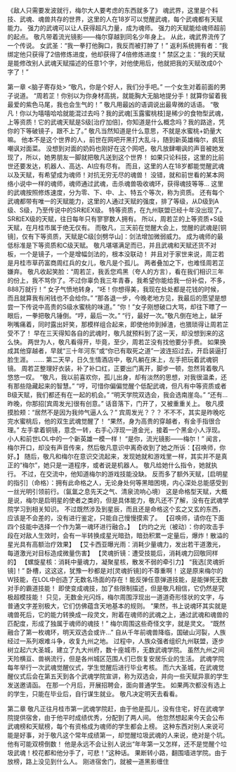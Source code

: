 《敌人只需要发波就行，梅尔大人要考虑的东西就多了》
	魂武界，这里是个科技、武魂、魂兽共存的世界，这里的人在18岁可以觉醒武魂，每个武魂都有天赋能力。
	强力的武魂可以让人获得超凡力量，成为魂师。
	强力的天赋能给魂师超前的起点。
	敬凡带着流光镜影——梅尔穿越到同名少年身上。
	从此，魂武界流传了一个传说。
	女武圣：“我一拳打他胸口，我反而被打肿了！”
	返利系统拥有者：“我绑定他只获得了2倍修炼进度，他却获得了4倍修炼进度！”
	禁区之主：“我的天赋是能修改别人武魂天赋描述的任意1个字，对他使用后，他就把我的天赋改成0个字了！”

第一章 
	<脑子寄存处>
	“敬凡，你是个好人，我们分手吧。”
	一个女生对着前面的男子说道。
	“周若芷！你别以为你身材高挑，就能胸大无脑地提分手！就算你留着我最爱的紫色马尾，我也会生气的！”
	敬凡用最凶的语调说出最卑微的话语。
	“敬凡！你以为嘻嘻哈哈就能混过去吗？我的武魂[玉露蜜桃枝]是稀少的食物型武魂，上等资质！它的武魂天赋是S级[治疗加倍]，你知道是什么概念吗？我的路途，凭你的下等破镜子，跟不上了。”
	敬凡当然知道是什么意思，不就是水蜜桃+奶量大嘛。
	他本不是这个世界的人，前世在网吧开黑打大乱斗，随到新英雄梅尔，疯狂嘲讽对面菜。
	没想到对面的奶妈也刚好在这个网吧，敬凡放肆嘲讽的声音被她发现了，所以，她男朋友一脚就把敬凡送到这个世界！
	如果只论科技，这里的比前世还要发达，机器人、高达、AI应有尽有。
	而且，这里的人在18岁都能觉醒武魂以及天赋，有希望成为魂师！对抗无穷无尽的魂兽！
	没错，就和前世看的某本网络小说中一样的魂师，魂师通过武魂，击杀魂兽吸收魂环，获得魂技等等...
	这里的武魂按照修炼速度，分为零、下、中、上、特五个等次，称为资质。
	还有每个武魂都带有唯一的天赋能力，这里的人通过天赋的强度，排了等级，从D级到A级、S级，乃至传说中的SR和EX级。
	特等资质，在九州联盟已经十年没出现了。SR和EX级的天赋，往日每年只有寥寥数人拥有。
	所以，周若芷的上等资质+S级天赋，在月桂市属于绝无仅有。
	而敬凡，三天前在觉醒大会上，觉醒的武魂是[铜镜]，仅有下等资质，天赋是C级[剑劈华山]：剑法增加微弱威力。
	成为魂师的最低标准是下等资质和C级天赋。
	敬凡堪堪满足而已，并且武魂和天赋还货不对板，一个是镜子，一个是增幅剑法的，根本没联动！
	并且对于家世来说，周芷若是月桂市草药富商周红兵的女儿，敬凡是个孤儿。
	两者叠加之下，也难怪周若芷嫌弃。
	敬凡收起笑脸：“周若芷，我丢您鸡黑（夸人的方言），看在我们相识三年的份上，我不骂你了。不过你辜负我三年青春，我希望你能给我一份补偿，不多，888万就行！”
	女子气愤地转身，“呸！你想得美，我现在处处都是花钱的时候，而且就算我有闲钱也不会给你。”
	“那各退一步，今晚老地方见，我最后的愿望是想尝一下传说中高贵的S级水蜜桃的味道。”
	“你！”女子刚想破口大骂，却往下瞟了一眼后，一拳把敬凡锤倒。“哼，最后一次。”
	“行，最好一次。”敬凡倒在地上，龇牙咧嘴痛着，同时露出奸笑，那模样组合起来，即使他帅到掉渣，也猥琐得让周若芷受不了！
	早在三天得知各自的武魂时，敬凡就预料到了这一天，却没想到来的这么快。
	两世为人，敬凡看得开，毕竟，至少，周若芷没有找他要分手费。
	如果换成其他穿越者，早就“三十年河东”或“你已有取死之道”一波连招过去，开启装逼打脸生涯。
	......
	第二天早，日久生情酒店中，敬凡躺在床上，左手把玩着武魂铜镜。
	周若芷整理好衣装，补了补口红，正要出门离开，脚步一顿，忽然背着敬凡悠悠一叹。
	“敬凡，我以前喜欢你，孤儿出身，却有淡然的思想，对我很温柔，还有那些隐藏起来的智慧。”
	“哼，可惜你偏偏觉醒个低配武魂，但凡有中等资质或者B级天赋，我们都还有在一起的机会。”
	“明天学院双选会，我会选南崖岛。”
	“还有...昨晚，你那招[宾周发光]很有创意。”
	话音落下，门开了，又被重重关上。
	敬凡摸摸脸颊：“居然不是因为我帅气逼人么？”
	宾周发光？？？
	不不不，其实是昨晚吃完水蜜桃后，他的双生武魂觉醒了！
	“果然，身为高贵的穿越者，有金手指很合理。”
	左手拿着铜镜，意念一转，右手心浮现一道金光，接着一个黑金小人浮现。
	小人和前世LOL中的一个新英雄一模一样！
	“是你，流光镜影——梅尔！”
	闻言，梅尔开口，却没有声音传来，然后敬凡意识中离奇收到了她之所诉：【召唤师，你好。】
	随后，敬凡和梅尔在意识交流起来，发现她就和游戏里一样，其实并不是真正的“梅尔”，她只是一道程序，或者说是机器人。
	敬凡给她什么指令，她就执行。
	不过，在交流中，他知道梅尔的游戏技能没缺。
	反而多了额外天赋，[启明星的指引]（命格）：拥有此命格之人，无论身处何等黑暗困境，内心深处总能感受到一丝光明引领前行。（氤氲之息先天之气、清泉流响心境）
	这是命格型天赋，大概是说，梅尔是启明星的使者之类的，但是具体能力，敬凡还不了解，没有在武魂学院学习到相关知识。
 不过既然涉及到星辰，而且还是命格这个玄之又玄的东西，应该是不会差的，没有进行鉴定，只能自己慢慢摸索了。
	【召唤师，请你在下面四个技能中选择一个作为第一魂环进行融合。】
	【灼灼之光（被动）：你的攻击手段在对敌人生效时，会有一半转换成星光暗劲，暗劲积累一定量后，爆炸！散溢的星光具有高额治疗效果】
	【艾卡西亚曝光雨：消耗少量魂力，发出若干道激光，每道激光对目标造成微量伤害】
	【灵魂折镜：遭受技能后，消耗魂力回敬同样的】
	【螺旋星核：消耗中量魂力，凝聚星核，散发不弱的牵引力】
	“我选[灵魂折镜]！”
	卧槽，这这这，犹豫一秒都是对[灵魂折镜]的不尊重啊！
	这是原来梅尔的W技能，在LOL中创造了无数名场面的存在！能反弹任意弹道技能，是能弹死无数对手的霸道技能！
	即使变成魂技，加了些限制描述，但是敬凡相信，它仍然是究极超模技能！
	只见，无数金光闪烁，梅尔周围浮现出一道道奇形怪状的文字，与普通文字差别极大，它们仿佛蕴含天地基本的规则。
	“果然，书上说魂环其实就是魂兽死后，它的能力转换成一段灵文，附着在魂师的武魂之上，通过武魂和魂兽的匹配度，形成了独属于魂师的魂技！”
	梅尔周围这些奇怪文字，就是灵文。
	“既然融合了第一枚魂环，明天双选会或许...”
	自从千年前魂兽降临，国破山河裂，人族经过一系列艰难斗争，收复九州之地。
	过程中，人族众强者组织九州联盟，逐步树立起六大圣城，建立了九大州府，数十座城市，无数武魂学院。
	虽然九州之间天险横亘、兽祸流行，但是各州城区范围人们已恢复安居乐业的生活。
	武魂学院每年举行一次武魂觉醒仪式，学生觉醒后进行毕业考核。
	而六大圣城，在武魂觉醒仪式后会在第五天到各个武魂学院宣讲，称为双选会，并向一些天赋异禀的学生发送邀请函。
	在那一个月后，开展招聘会，面向普通学生。
	如果两次都没有选上的学生，只能在毕业后，自行谋生就业。
	敬凡决定明天去看看。
	
第二章 
	敬凡正往月桂市第一武魂学院赶，由于他是孤儿，没有住宅，好在武魂学院提供宿舍，由于他平时成绩优秀，分配到了两人间。
	他忽然想起来今天会公布武魂榜和天赋榜，每个有资格成为魂师的学生都会上榜。
	这种东西对别人来说可能是好事，对于敬凡这个常年成绩第一，却觉醒垃圾武魂的人来说，绝对是个坑。
	他有可能双榜倒数！
	他是永远不会让别人说出“年年第一又怎样，还不是觉醒个垃圾武魂！校花都和他分手了，可悲！”这种话。
	果断转小路，翻围墙进学院。由于放榜，路上没见到什么人。
	刚进宿舍门，就被一道黑影缠住
 
	 